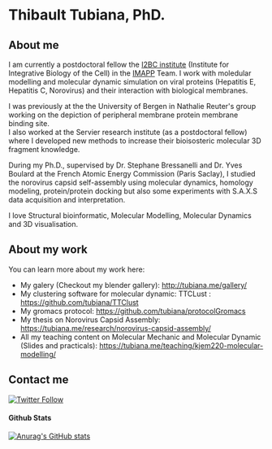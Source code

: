 # Thibault Tubiana, PhD.

## About me

I am currently a postdoctoral fellow the [I2BC institute](https://www.i2bc.paris-saclay.fr) (Institute for Integrative Biology of the Cell) in the [IMAPP](https://www.i2bc.paris-saclay.fr/equipe-interactions-and-assembly-mechanisms-of-proteins-and-peptides/) Team. I work with moledular modelling and molecular dynamic simulation on viral proteins (Hepatitis E, Hepatitis C, Norovirus) and their interaction with biological membranes.  

I was previously at the the University of Bergen in Nathalie Reuter's group working on the depiction of peripheral membrane protein membrane binding site.  
I also worked at the Servier research institute (as a postdoctoral fellow) where I developed new methods to increase their bioisosteric molecular 3D fragment knowledge.   

During my Ph.D., supervised by Dr. Stephane Bressanelli and Dr. Yves Boulard at the French Atomic Energy Commission (Paris Saclay), I studied the norovirus capsid self-assembly using molecular dynamics, homology modeling, protein/protein docking but also some experiments with S.A.X.S data acquisition and interpretation.  

I love Structural bioinformatic, Molecular Modelling, Molecular Dynamics and 3D visualisation. 

## About my work
You can learn more about my work here: 
- My galery (Checkout my blender gallery): http://tubiana.me/gallery/
- My clustering software for molecular dynamic: TTCLust : https://github.com/tubiana/TTClust
- My gromacs protocol: https://github.com/tubiana/protocolGromacs
- My thesis on Norovirus Capsid Assembly: https://tubiana.me/research/norovirus-capsid-assembly/
- All my teaching content on Molecular Mechanic and Molecular Dynamic (Slides and practicals): https://tubiana.me/teaching/kjem220-molecular-modelling/

## Contact me
[![Twitter Follow](https://img.shields.io/twitter/follow/ttubiana?color=1DA1F2&logo=twitter&style=for-the-badge)](https://twitter.com/ttubiana)


#### Github Stats
[![Anurag's GitHub stats](https://github-readme-stats.vercel.app/api?username=tubiana)](https://github.com/anuraghazra/github-readme-stats)

